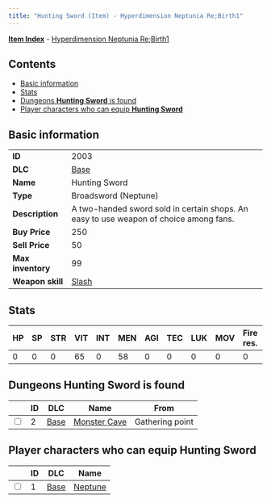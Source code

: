 ```yaml
---
title: "Hunting Sword (Item) - Hyperdimension Neptunia Re;Birth1"
---
```


[**Item Index**](/neptunia/rb1/item/index.html) - [Hyperdimension Neptunia Re;Birth1](/neptunia/rb1)

## Contents

- [Basic information](#basic-information)
- [Stats](#stats)
- [Dungeons **Hunting Sword** is found](#dungeons-hunting-sword-is-found)
- [Player characters who can equip **Hunting Sword**](#player-characters-who-can-equip-hunting-sword)

## Basic information

|   |   |
| -- | -- |
| **ID** | 2003 |
| **DLC** | [Base](/neptunia/rb1/dlc/1-base.html) |
| **Name** | Hunting Sword |
| **Type** | Broadsword (Neptune) |
| **Description** | A two-handed sword sold in certain shops. An easy to use weapon of choice among fans. |
| **Buy Price** | 250 |
| **Sell Price** | 50 |
| **Max inventory** | 99 |
| **Weapon skill** | [Slash](/neptunia/rb1/skill/1-2-slash.html) |


## Stats

| HP | SP | STR | VIT | INT | MEN | AGI | TEC | LUK | MOV | Fire res. | Ice res. | Wind res. | Lightning res. |
| -- | -- | --- | --- | --- | --- | --- | --- | --- | --- | --------- | -------- | --------- | -------------- |
| 0 | 0 | 0 | 65 | 0 | 58 | 0 | 0 | 0 | 0 | 0 | 0 | 0 | 0 |


## Dungeons **Hunting Sword** is found

|    | ID | DLC | Name | From |
| -- | -- | --- | ---- | ---- |
| <input type="checkbox" id="rb1-dungeon-1-2" class="trackbox" /> | 2 | [Base](/neptunia/rb1/dlc/1-base.html) | [Monster Cave](/neptunia/rb1/dungeon/1-2-monster-cave.html) | Gathering point |


## Player characters who can equip **Hunting Sword**

|    | ID | DLC | Name |
| -- | -- | --- | ---- |
| <input type="checkbox" id="rb1-player-1-1" class="trackbox" /> | 1 | [Base](/neptunia/rb1/dlc/1-base.html) | [Neptune](/neptunia/rb1/player/1-1-neptune.html) |
